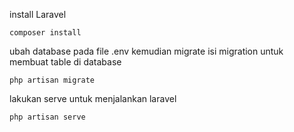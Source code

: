 install Laravel 
```
composer install
```

ubah database pada file .env kemudian migrate isi migration untuk membuat table di database
```
php artisan migrate
```

lakukan serve untuk menjalankan laravel
```
php artisan serve
```
